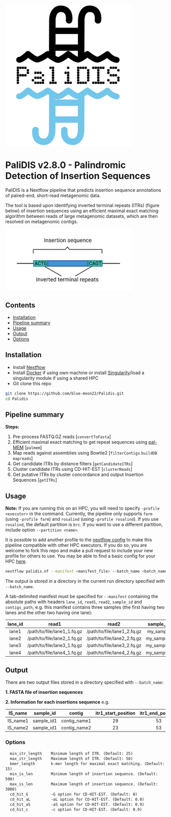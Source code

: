 <img src="img/logo.png" alt="logo" width="400"/>

# **PaliDIS v2.8.0** - **Pali**ndromic **D**etection of **I**nsertion **S**equences

PaliDIS is a Nextflow pipeline that predicts insertion sequence annotations of paired-end, short-read metagenomic data.

The tool is based upon identifying inverted terminal repeats (ITRs) (figure below) of insertion sequences using an efficient maximal exact matching algorithm between reads of large metagenomic datasets, which are then resolved on metagenomic contigs.

<img src="img/insertion_sequence.png" alt="insertion sequence" width="400"/>

## Contents
- [ Installation ](#installation)
- [ Pipeline summary ](#summary)
- [ Usage ](#usage)
- [ Output ](#output)
- [ Options ](#options)

<a name="installation"></a>
## Installation
- Install [Nextflow](https://www.nextflow.io/)
- Install [Docker](https://www.docker.com/) if using own machine or install [Singularity](https://sylabs.io/singularity/)/load a singularity module if using a shared HPC
- Git clone this repo
```bash
git clone https://github.com/blue-moon22/Palidis.git
cd Palidis
```

<a name="summary"></a>
## Pipeline summary
**Steps:**
1. Pre-process FASTQ.GZ reads [`convertToFasta`]
2. Efficient maximal exact matching to get repeat sequences using [pal-MEM](https://github.com/blue-moon22/pal-MEM) [`palmem`]
3. Map reads against assemblies using Bowtie2 [`filterContigs` `buildDB` `mapreads`]
4. Get candidate ITRs by distance filters [`getCandidateITRs`]
5. Cluster candidate ITRs using CD-HIT-EST [`clusterReads`]
6. Get putative ITRs by cluster concordance and output Insertion Sequences [`getITRs`]

<a name="usage"></a>
## Usage
**Note:** If you are running this on an HPC, you will need to specify `-profile <executor>` in the command. Currently, the pipeline only supports `farm` (using `-profile farm`) and `rosalind` (using `-profile rosalind`). If you use `rosalind`, the default partition is `brc`. If you want to use a different partition, include option `--partition <name>`.

It is possible to add another profile to the [nextflow config](https://www.nextflow.io/docs/latest/config.html) to make this pipeline compatible with other HPC executors. If you do so, you are welcome to fork this repo and make a pull request to include your new profile for others to use. You may be able to find a basic config for your HPC [here](https://github.com/nf-core/configs/tree/master/conf).

```bash
nextflow palidis.nf --manifest <manifest_file> --batch_name <batch_name> --min_itr_length <min_itr_length> --kmer_length <kmer_length> --resume -profile <executor>
```

The output is stored in a directory in the current run directory specified with `--batch_name`.

A tab-delimited manifest must be specified for `--manifest` containing the absolute paths with headers `lane_id`, `read1`, `read2`, `sample_id` and `contigs_path`, e.g. this manifest contains three samples (the first having two lanes and the other two having one lane):

lane_id | read1 | read2 | sample_id | contigs_path
:---: | :---: | :---: | :---: | :---:
lane1 | /path/to/file/lane1_1.fq.gz | /path/to/file/lane1_2.fq.gz | my_sample | /path/to/file/contigs.fasta
lane2 | /path/to/file/lane2_1.fq.gz | /path/to/file/lane2_2.fq.gz | my_sample1 | /path/to/file/my_sample1_contigs.fasta
lane3 | /path/to/file/lane3_1.fq.gz | /path/to/file/lane3_2.fq.gz | my_sample2 | /path/to/file/my_sample2_contigs.fasta
lane4 | /path/to/file/lane4_1.fq.gz | /path/to/file/lane4_2.fq.gz | my_sample3 | /path/to/file/my_sample3_contigs.fasta

<a name="output"></a>
## Output
There are two output files stored in a directory specified with `--batch_name`:

**1. FASTA file of insertion sequences**

**2. Information for each insertions sequence** e.g.

IS_name | sample_id | contig | itr1_start_position | itr1_end_position | itr2_start_position | itr2_end_position | itr_cluster
:---: | :---: | :---: | :---: | :---: | :---: | :---: | :---:
IS_name1 | sample_id1 | contig_name1 | 29 | 53 | 1004 | 1028 | 12
IS_name2 | sample_id1 | contig_name2 | 23 | 53 | 2769 | 2832 | 65

<a name="options"></a>
### Options
```
  min_itr_length    Minimum length of ITR. (Default: 25)
  max_itr_length    Maximum length of ITR. (Default: 50)
  kmer_length       k-mer length for maximal exact matching. (Default: 15)
  min_is_len        Minimum length of insertion sequence. (Default: 500)
  max_is_len        Maximum length of insertion sequence. (Default: 3000)
  cd_hit_G          -G option for CD-HIT-EST. (Default: 0)
  cd_hit_aL         -aL option for CD-HIT-EST. (Default: 0.0)
  cd_hit_aS         -aS option for CD-HIT-EST. (Default: 0.9)
  cd_hit_c          -c option for CD-HIT-EST. (Default: 0.9)
```
